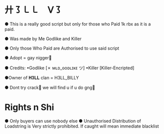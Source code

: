 # 廾㇌㇄㇄ ᐯ㇌

● This is a really good script but only for those who Paid 1k rbx as it is a paid.

● Was made by Me Godlike and Killer

● Only those Who Paid are Authorised to use said script

● Adopt = gay nigger🙏

● Credits:
•Godlike [✗ ᴍʟᴅ_ɢᴏᴅʟɪᴋᴇ ツ]
•Killer [Killer-Encripted]

●Owner of 𝐇𝟑𝐋𝐋 clan = H3LL_BILLY

● Dont try crack🙏 we will find u if u do gng🥀

# Rights n Shi

● Only buyers can use nobody else
● Unauthorised Distribution of Loadstring is Very strictly prohibited. If caught will mean immediate blacklist
